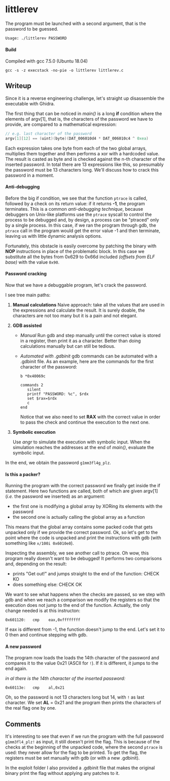 # littlerev

The program must be launched with a second argument, that is the password to be guessed.

```bash
Usage: ./littlerev PASSWORD
```

#### Build

Compiled with gcc 7.5.0 (Ubuntu 18.04)

```
gcc -s -z execstack -no-pie -o littlerev littlerev.c
```



## Writeup

Since it is a reverse engineering challenge, let's straight up disassemble the executable with Ghidra. 

The first thing that can be noticed in _main()_ is a long __if__ condition where the elements of argv[1], that is, the characters of the password we have to provide, are compared to  a mathematical expression: 

```c
// e.g. last character of the password
argv[1][12] == (uint)(byte)(DAT_006010d4 * DAT_006010c4 ^ 0xea)
```

Each expression takes one byte from each of the two global arrays, multiplies them together and then performs a xor with a hardcoded value. The result is casted as byte and is checked against the n-th character of the inserted password. In total there are 13 expressions like this, so presumably the password must be 13 characters long. We'll discuss how to crack this password in a moment.

#### Anti-debugging

Before the big if condition, we see that the function `ptrace` is called, followed by a check on its return value: if it returns __-1__, the program terminates. This is a common _anti-debugging technique_, because debuggers on Unix-like platforms use the `ptrace` syscall to control the process to be debugged and, by design, a process can be "ptraced" only by a single process. In this case, if we ran the program through gdb, the `ptrace` call in the program would get the error value -1 and then terminate, leaving us with little dynamic analysis options.

Fortunately, this obstacle is easily overcome by patching the binary with __NOP__ instructions in place of the problematic block. In this case we substitute all the bytes from 0x629 to 0x66d included _(offsets from ELF base)_ with the value `0x90`.

#### Password cracking

Now that we have a debuggable program, let's crack the password.

I see tree main paths:

1. __Manual calculations__
   Naive approach: take all the values that are used in the expressions and calculate the result. It is surely doable, the characters are not too many but it is a pain and not elegant.

2. __GDB assisted__

   - _Manual_
     Run gdb and step manually until the correct value is stored in a register, then print it as a character. Better than doing calculations manually but can still be tedious.

   - _Automated with .gdbinit_
     gdb commands can be automated with a .gdbinit file. As an example, here are the commands for the first character of the password:

     ```
     b *0x40069c
     
     commands 2
     	silent
     	printf "PASSWORD: %c", $rdx
     	set $rax=$rdx
     	c
     end
     ```

     Notice that we also need to set __RAX__ with the correct value in order to pass the check and continue the execution to the next one.

3. __Symbolic execution__

   Use _angr_ to simulate the execution with symbolic input. When the simulation reaches the addresses at the end of _main()_, evaluate the symbolic input.

In the end, we obtain the password `g1mm3fl4g_plz`.

#### Is this a packer?

Running the program with the correct password we finally get inside the if statement. Here two functions are called, both of which are given argv[1] (_i.e._ the password we inserted) as an argument:

- the first one is modifying a global array by XORing its elements with the password
- the second one is actually calling the global array as a function

This means that the global array contains some packed code that gets unpacked only if we provide the correct password. Ok, so let's get to the point where the code is unpacked and print the instructions with gdb (with something like `x/100i 0x6010e0`).

Inspecting the assembly, we see another call to ptrace. Oh wow, this program really doesn't want to be debugged! It performs two comparisons and, depending on the result:

- prints "Get out!" and jumps straight to the end of the function: CHECK KO
- does something else: CHECK OK

We want to see what happens when the checks are passed, so we step with gdb and when we reach a comparison we modify the registers so that the execution does not jump to the end of the function. Actually, the only change needed is at this instructon:

```
0x601120:	cmp    eax,0xffffffff
```

If eax is different from -1, the function doesn't jump to the end. Let's set it to 0 then and continue stepping with gdb.

#### A new password

The program now loads the loads the 14th character of the password and compares it to the value 0x21 (ASCII for `!`). If it is different, it jumps to the end again.

_in al there is the 14th character of the inserted password:_

```
0x60113e:	cmp    al,0x21
```

Oh, so the password is not 13 characters long but 14, with `!` as last character. We set __AL__ = 0x21 and the program then prints the characters of the real flag one by one.



## Comments

It's interesting to see that even if we run the program with the full password `g1mm3fl4_plz!` as input, it still doesn't print the flag. This is because of the checks at the beginning of the unpacked code, where the second `ptrace` is used: they never allow for the flag to be printed. To get the flag, the registers must be set manually with gdb (or with a new .gdbinit).

In the exploit folder I also provided a .gdbinit file that makes the original binary print the flag without applying any patches to it.





